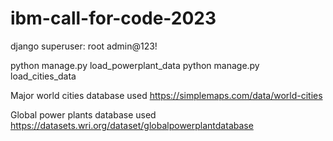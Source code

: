 # ibm-call-for-code-2023

django superuser:
root
admin@123!

python manage.py load_powerplant_data
python manage.py load_cities_data

Major world cities database used
https://simplemaps.com/data/world-cities

Global power plants database used
https://datasets.wri.org/dataset/globalpowerplantdatabase
